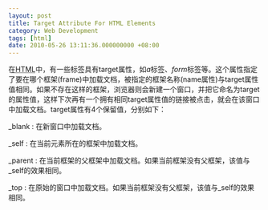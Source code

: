 ```yaml
---
layout: post
title: Target Attribute For HTML Elements
category: Web Development
tags: [html]
date: 2010-05-26 13:11:36.000000000 +08:00
---
```

在<acronym title="HyperText Markup Language">HTML</acronym>中，有一些标签具有target属性，如*a*标签、*form*标签等。这个属性指定了要在哪个框架(frame)中加载文档，被指定的框架名称(name属性)与target属性值相同。如果不存在这样的框架，浏览器则会新建一个窗口，并把它命名为target的属性值，这样下次再有一个拥有相同target属性值的链接被点击，就会在该窗口中加载文档。target属性有4个保留值，分别如下：

_blank
: 在新窗口中加载文档。

_self
: 在当前元素所在的框架中加载文档。

_parent
: 在当前框架的父框架中加载文档。如果当前框架没有父框架，该值与_self的效果相同。

_top
: 在原始的窗口中加载文档。如果当前框架没有父框架，该值与_self的效果相同。
